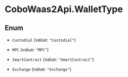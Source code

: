 # CoboWaas2Api.WalletType

## Enum


* `Custodial` (value: `"Custodial"`)

* `MPC` (value: `"MPC"`)

* `SmartContract` (value: `"SmartContract"`)

* `Exchange` (value: `"Exchange"`)


